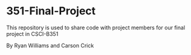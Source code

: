 # 351-Final-Project
This repository is used to share code with project members for our final project in CSCI-B351

By Ryan Williams and Carson Crick